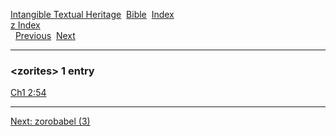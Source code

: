 [Intangible Textual Heritage](../../index)  [Bible](../index) 
[Index](index)   
[z Index](_z_)  
  [Previous](c12843)  [Next](c12845) 

------------------------------------------------------------------------

### &lt;zorites&gt; 1 entry

[Ch1 2:54](../kjv/ch1002.htm#054)  

------------------------------------------------------------------------

[Next: zorobabel (3)](c12845)
